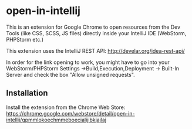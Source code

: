 # open-in-intellij
This is an extension for Google Chrome to open resources from the Dev Tools (like CSS, SCSS, JS files) directly inside your IntelliJ IDE (WebStorm, PHPStorm etc.)

This extension uses the IntelliJ REST API: http://develar.org/idea-rest-api/

In order for the link opening to work, you might have to go into your WebStorm/PHPStorm Settings ->Build,Execution,Deployment -> Built-In Server and check the box "Allow unsigned requests".

## Installation
Install the extension from the Chrome Web Store:
https://chrome.google.com/webstore/detail/open-in-intellij/gpmmlokoechmmeboecialijibkjajlaj
